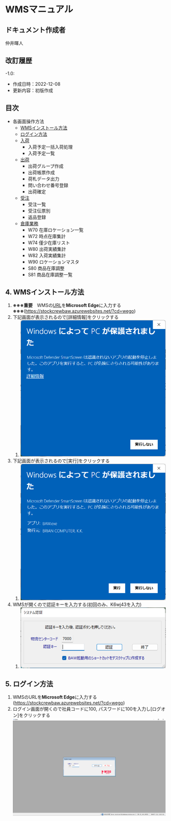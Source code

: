 # WMSマニュアル

## ドキュメント作成者
仲井暉人

## 改訂履歴
-1.0:
  - 作成日時：2022-12-08
  - 更新内容：初版作成

## 目次

- 各画面操作方法
  - [WMSインストール方法](#4-wmsインストール方法)
  - [ログイン方法](#5-ログイン方法)
  - [入荷](ItemPO.md)
    - 入荷予定一括入荷処理
    - 入荷予定一覧
  - [出荷](Ship.md)
    - 出荷グループ作成
    - 出荷帳票作成
    - 荷札データ出力
    - 問い合わせ番号登録
    - 出荷確定
  - [受注](ECOrder.md)
    - 受注一覧
    - 受注伝票別
    - 返品登録
  - [倉庫業務](Warehouse.md)
    - W70 在庫ロケーション一覧
    - W72 時点在庫集計
    - W74 僅少在庫リスト
    - W80 出荷実績集計
    - W82 入荷実績集計
    - W90 ロケーションマスタ
    - S80 商品在庫調整
    - S81 商品在庫調整一覧


## 4. WMSインストール方法

1. **※※※重要**　WMSの[URL](https://stockcrewbaw.azurewebsites.net/?cd=wego)を**Microsoft Edge**に入力する　**※※※**(https://stockcrewbaw.azurewebsites.net/?cd=wego)
2. 下記画面が表示されるので[詳細情報]をクリックする
   1. ![BAWのWindows保護画面](/img/Install/BAW_Windows_Guard.png)
3. 下記画面が表示されるので[実行]をクリックする
   1. ![BAWのWindows保護詳細画面](/img/Install/BAW_Windows_Guard_Dtl.png)
4. WMSが開くので認証キーを入力する(初回のみ、K6wj43を入力)
   1. ![認証キー入力画面](/img/Install/Insert_SystemKey.png)

## 5. ログイン方法
1.   WMSのURLを**Microsoft Edge**に入力する(https://stockcrewbaw.azurewebsites.net/?cd=wego)
2.   ログイン画面が開くので社員コードに100, パスワードに100を入力し[ログオン]をクリックする![ログイン画面](/img/Install/wms-login.png)